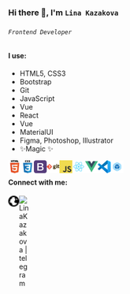 ### Hi there 👋, I'm ```Lina Kazakova```

###### `Frontend Developer`

#### I use:
- HTML5, CSS3
- Bootstrap
- Git
- JavaScript
- Vue
- React
- Vue
- MaterialUI
- Figma, Photoshop, Illustrator
- ✨Magic ✨

<img align="left" alt="HTML5" width="26px" src="https://raw.githubusercontent.com/github/explore/80688e429a7d4ef2fca1e82350fe8e3517d3494d/topics/html/html.png" />
<img align="left" alt="CSS3" width="26px" src="https://raw.githubusercontent.com/github/explore/80688e429a7d4ef2fca1e82350fe8e3517d3494d/topics/css/css.png" />
<img align="left" alt="Git" width="26px" src="https://raw.githubusercontent.com/github/explore/80688e429a7d4ef2fca1e82350fe8e3517d3494d/topics/bootstrap/bootstrap.png" />
<img align="left" alt="Git" width="26px" src="https://raw.githubusercontent.com/github/explore/80688e429a7d4ef2fca1e82350fe8e3517d3494d/topics/git/git.png" />
<img align="left" alt="JavaScript" width="26px" src="https://raw.githubusercontent.com/github/explore/80688e429a7d4ef2fca1e82350fe8e3517d3494d/topics/javascript/javascript.png" />
<img align="left" alt="React" width="26px" src="https://raw.githubusercontent.com/github/explore/80688e429a7d4ef2fca1e82350fe8e3517d3494d/topics/react/react.png" />
<img align="left" alt="Vue" width="26px" src="https://raw.githubusercontent.com/github/explore/80688e429a7d4ef2fca1e82350fe8e3517d3494d/topics/vue/vue.png" />
<img align="left" alt="Visual Studio Code" width="26px" src="https://raw.githubusercontent.com/github/explore/80688e429a7d4ef2fca1e82350fe8e3517d3494d/topics/visual-studio-code/visual-studio-code.png" />
<img align="left" alt="Webpack" width="26px" src="https://raw.githubusercontent.com/github/explore/80688e429a7d4ef2fca1e82350fe8e3517d3494d/topics/webpack/webpack.png" />

<!-- <img align="left" alt="Sass" width="26px" src="https://raw.githubusercontent.com/github/explore/80688e429a7d4ef2fca1e82350fe8e3517d3494d/topics/sass/sass.png" />
<img align="left" alt="Node.js" width="26px" src="https://raw.githubusercontent.com/github/explore/80688e429a7d4ef2fca1e82350fe8e3517d3494d/topics/nodejs/nodejs.png" /> -->
<br />

<!-- #### I like:
- ⚡ to learn something new in Dev and much more
- ⚡ winter outside sports (snowboard...)
- ⚡ to paint and board games
- ⚡ to take photos and travel adventures
<br /> -->

#### Connect with me:

[<img align="left" alt="linakazakova.ru" width="22px" src="https://raw.githubusercontent.com/iconic/open-iconic/master/svg/globe.svg" />][website]
<!-- [<img align="left" alt="LinaKazakova | LinkedIn" width="22px" src="https://cdn.jsdelivr.net/npm/simple-icons@v3/icons/linkedin.svg" />][linkedin] -->
<!-- [<img align="left" alt="LinaKazakova | Instagram" width="22px" src="https://cdn.jsdelivr.net/npm/simple-icons@v3/icons/instagram.svg" />][instagram] -->
[<img align="left" alt="LinaKazakova | telegram" width="22px" src="https://cdn.jsdelivr.net/npm/simple-icons@v3/icons/telegram.svg" />][telegram]

[website]: https://ellieollie.github.io/CV_Lina_Kazakova/
<!-- [linkedin]: https://www.linkedin.com/in/elina-kazakova-7b8434a3/ -->
<!-- [instagram]: https://www.instagram.com/_ellieollie_/ -->
[telegram]: https://t.me/ellie_Ooo/



<!--```sh
Junior Frontend Developer
-->

<!--
- 🔭 I’m currently working on ...
- 🌱 I’m currently learning ...
- 👯 I’m looking to collaborate on ...
- 🤔 I’m looking for help with ...
- 💬 Ask me about ...
- 📫 How to reach me: ...
- 😄 Pronouns: ...
- ⚡ Fun fact: ...
-->
